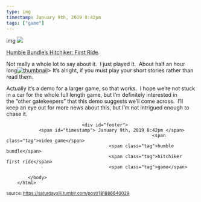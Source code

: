 ```yaml
---
type: img
timestamp: January 9th, 2019 8:42pm
tags: ["game"]
---
```

img
<img src="https://saturdayxiii.github.io/media/181886640029.gif"/>
                                                                                          
<a href="http://hitchhiker-game.com" target="_blank">Humble Bundle’s Hitchiker: First Ride</a>.

Not really a whole lot to say about it.  I just played it.  About half an hour long[![thumbnail](http://i3.ytimg.com/vi/ /maxresdefault.jpg)](https://www.youtube.com/watch?v= )>
It’s alright, if you must play your short stories rather than read them.

Actually it’s a demo for a larger game, so that works.  I hope we’re not stuck in a car for the whole full length game, but I’m definitely interested in the “other gatekeepers” that this demo suggests we’ll come across.  I’ll keep an eye out for more news about this, but I’m not intrigued enough to chase it.
 
                                    
                
                
                
                
                                <div id="footer">
                <span id="timestamp"> January 9th, 2019 8:42pm </span>
                                                          <span class="tag">video game</span>
                                          <span class="tag">humble bundle</span>
                                          <span class="tag">hitchiker first ride</span>
                                          <span class="tag">game</span>
                                                    
            </body>
        </html>

        
<small>source: https://saturdayxiii.tumblr.com/post/181886640029</small>
